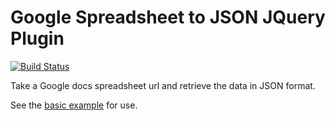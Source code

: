 # Google Spreadsheet to JSON JQuery Plugin


[![Build Status](https://travis-ci.org/confluentforms/jquery-google-sheet-to-json.png?branch=master)](https://travis-ci.org/confluentforms/jquery-google-sheet-to-json)

Take a Google docs spreadsheet url and retrieve the data in JSON format.

See the [basic example](examples/basic/) for use.
